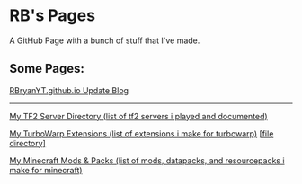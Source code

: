 # RB's Pages
A GitHub Page with a bunch of stuff that I've made.

## Some Pages:
[RBryanYT.github.io Update Blog](https://rbryanyt.github.io/update_blog)

---

[My TF2 Server Directory (list of tf2 servers i played and documented)](https://rbryanyt.github.io/tf2_server_dir)

[My TurboWarp Extensions (list of extensions i make for turbowarp)](https://rbryanyt.github.io/turbowarp_extensions)
[[file directory]](https://rbryanyt.github.io/turbowarp_extensions/files)

[My Minecraft Mods & Packs (list of mods, datapacks, and resourcepacks i make for minecraft)](https://rbryanyt.github.io/minecraft_mods_and_packs)